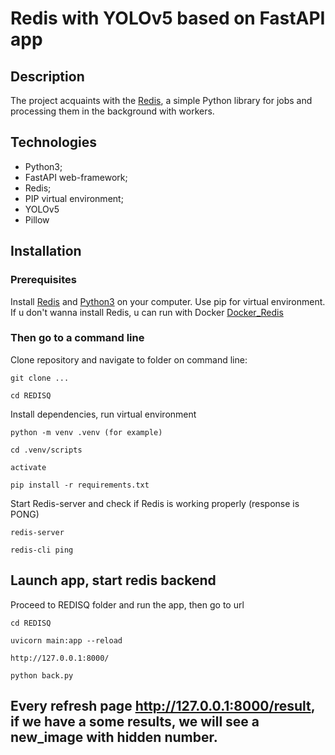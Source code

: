 # Redis with YOLOv5 based on FastAPI app

## Description

The project acquaints with the [Redis](https://redis.io), a simple Python library for jobs and processing them in the background with workers.

## Technologies

- Python3;
- FastAPI web-framework;
- Redis;
- PIP virtual environment;
- YOLOv5
- Pillow

## Installation

### Prerequisites
Install [Redis](https://redis.io) and [Python3](https://www.python.org) on your computer. 
Use pip for virtual environment.
If u don't wanna install Redis, u can run with Docker [Docker_Redis](https://hub.docker.com/_/redis)
 
### Then go to a command line
Clone repository and navigate to folder on command line:
```
git clone ...
```
```
cd REDISQ
```

Install dependencies, run virtual environment
```
python -m venv .venv (for example)
```
```
cd .venv/scripts
```
```
activate
```
```
pip install -r requirements.txt
```

Start Redis-server and check if Redis is working properly (response is PONG)
```
redis-server
```
```
redis-cli ping
```

## Launch app, start redis backend

Proceed to REDISQ folder and run the app, then go to url
```
cd REDISQ
```
```
uvicorn main:app --reload
```
```
http://127.0.0.1:8000/
```
```
python back.py
```

## Every refresh page http://127.0.0.1:8000/result, if we have a some results, we will see a new_image with hidden number. 

